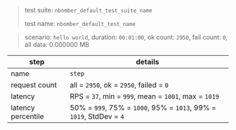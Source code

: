> test suite: `nbomber_default_test_suite_name`
>
> test name: `nbomber_default_test_name`

> scenario: `hello world`, duration: `00:01:00`, ok count: `2950`, fail count: `0`, all data: 0.000000 MB

__step__|__details__
---|---
name|`step`
request count|all = `2950`, ok = `2950`, failed = `0`
latency|RPS = `37`, min = `999`, mean = `1001`, max = `1019`
latency percentile|50% = `999`, 75% = `1000`, 95% = `1013`, 99% = `1019`, StdDev = `4`

